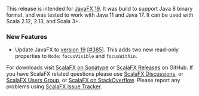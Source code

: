 This release is intended for [JavaFX 19]. It was build to support Java 8 binary format, and was tested to work with Java
11 and Java 17. It can be used with Scala 2.12, 2.13, and Scala 3+.

### New Features

* Update JavaFX to [version 19][JavaFX 19] [[#385]]. This adds two new read-only properties
  to `Node`: `focusVisible` and `focusWithin`.

For downloads visit [ScalaFX on Sonatype][2] or [ScalaFX Releases][3] on GitHub. If you have ScalaFX related questions
please use [ScalaFX Discussions][6], or [ScalaFX Users Group][5], or [ScalaFX on StackOverflow][7]. Please report any
problems using [ScalaFX Issue Tracker][4].


<!-- Links -->

[1]: http://scalafx.org

[2]: http://search.maven.org/#search&#124;ga&#124;1&#124;scalafx

[3]: https://github.com/scalafx/scalafx/releases

[4]: https://github.com/scalafx/scalafx/issues

[5]: https://groups.google.com/forum/#!forum/scalafx-users

[6]: https://github.com/scalafx/scalafx/discussions

[7]: https://stackoverflow.com/questions/tagged/scalafx

[#385]: https://github.com/scalafx/scalafx/issues/383

[JavaFX 19]: https://openjfx.io/highlights/19/

